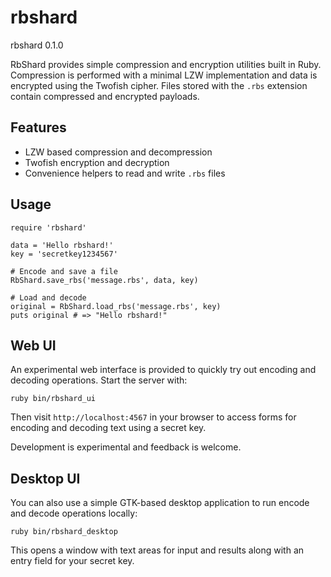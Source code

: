 # rbshard

rbshard 0.1.0

RbShard provides simple compression and encryption utilities built in Ruby.
Compression is performed with a minimal LZW implementation and data is
encrypted using the Twofish cipher. Files stored with the `.rbs` extension
contain compressed and encrypted payloads.

## Features

* LZW based compression and decompression
* Twofish encryption and decryption
* Convenience helpers to read and write `.rbs` files

## Usage

```
require 'rbshard'

data = 'Hello rbshard!'
key = 'secretkey1234567'

# Encode and save a file
RbShard.save_rbs('message.rbs', data, key)

# Load and decode
original = RbShard.load_rbs('message.rbs', key)
puts original # => "Hello rbshard!"
```

## Web UI

An experimental web interface is provided to quickly try out encoding and
decoding operations. Start the server with:

```
ruby bin/rbshard_ui
```

Then visit `http://localhost:4567` in your browser to access forms for encoding
and decoding text using a secret key.

Development is experimental and feedback is welcome.

## Desktop UI

You can also use a simple GTK-based desktop application to run encode and
decode operations locally:

```
ruby bin/rbshard_desktop
```

This opens a window with text areas for input and results along with an entry
field for your secret key.
